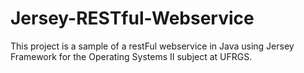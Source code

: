 # Jersey-RESTful-Webservice

This project is a sample of a restFul webservice in Java using Jersey Framework for the Operating Systems II subject at UFRGS.
